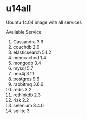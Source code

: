 # u14all
Ubuntu 14.04 image with all services

Available Service
  1.  Cassandra 3.9
  2.  couchdb 2.0
  3.  elasticsearch 5.1.2
  4.  memcached 1.4
  5.  mongodb 3.4
  6.  mysql 5.7
  7.  neo4j 3.1.1
  8.  postgres 9.6
  9.  rabbitmq 3.6.6
 10.   redis 3.2
 11.   rethinkdb 2.3
 12.  riak 2.2
 13.   selenium 3.4.0
 14.   sqllite 3


